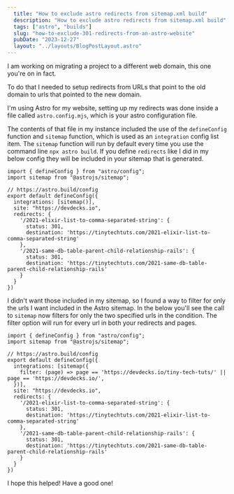 ```yaml
---
  title: "How to exclude astro redirects from sitemap.xml build"
  description: "How to exclude astro redirects from sitemap.xml build"
  tags: ["astro", "builds"]
  slug: "how-to-exclude-301-redirects-from-an-astro-website"
  pubDate: "2023-12-27"
  layout: "../layouts/BlogPostLayout.astro"
---
```


I am working on migrating a project to a different web domain, this one you're on in fact.

To do that I needed to setup redirects from URLs that point to the old domain to urls that pointed to the new domain. 

I'm using Astro for my website, setting up my redirects was done inside a file called `astro.config.mjs`, which is your astro configuration file.

The contents of that file in my instance included the use of the `defineConfig` function and `sitemap` function, which is used as an `integration` config list item. The `sitemap` function will run by default every time you use the command line `npx astro build`. If you define `redirects` like I did in my below config they will be included in your sitemap that is generated.

```
import { defineConfig } from "astro/config";
import sitemap from "@astrojs/sitemap";

// https://astro.build/config
export default defineConfig({
  integrations: [sitemap()],
  site: "https://devdecks.io",
  redirects: {
    '/2021-elixir-list-to-comma-separated-string': {
      status: 301,
      destination: 'https://tinytechtuts.com/2021-elixir-list-to-comma-separated-string'
    },
    '/2021-same-db-table-parent-child-relationship-rails': {
      status: 301,
      destination: 'https://tinytechtuts.com/2021-same-db-table-parent-child-relationship-rails'
    }
  }
})
```

I didn't want those included in my sitemap, so I found a way to filter for only the urls I want included in the Astro sitemap. In the below you'll see the call to `sitemap` now filters for only the two specified urls in the condition. The filter option will run for every url in both your redirects and pages. 


```
import { defineConfig } from "astro/config";
import sitemap from "@astrojs/sitemap";

// https://astro.build/config
export default defineConfig({
  integrations: [sitemap({
    filter: (page) => page == 'https://devdecks.io/tiny-tech-tuts/' || page == 'https://devdecks.io/', 
  })],
  site: "https://devdecks.io",
  redirects: {
    '/2021-elixir-list-to-comma-separated-string': {
      status: 301,
      destination: 'https://tinytechtuts.com/2021-elixir-list-to-comma-separated-string'
    },
    '/2021-same-db-table-parent-child-relationship-rails': {
      status: 301,
      destination: 'https://tinytechtuts.com/2021-same-db-table-parent-child-relationship-rails'
    }
  }
})
```

I hope this helped! Have a good one!